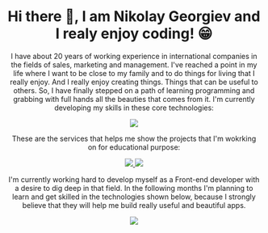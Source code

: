 <h1 align="center"> Hi there 👋, I am Nikolay Georgiev and I realy enjoy coding! &#128513 </h1>
<p align="center">
 I have about 20 years of working experience in international companies in the fields of sales, marketing and management. I've reached a point in my life where I want to be close to my family and to do things for living that I really enjoy. And I really enjoy creating things. Things that can be useful to others. So, I have finally stepped on a path of learning programming and grabbing with full hands all the beauties that comes from it.
  I'm currently developing my skills in these core technologies:
</p>
<p align="center">
  <a href="https://skillicons.dev">
    <img src="https://skillicons.dev/icons?i=html,css,js&theme=dark&perline=3" />
  </a>
</p>
<p align="center">
These are the services that helps me show the projects that I'm wokrking on for educational purpose:
</p>
<p align="center">
  <a href="https://www.netlify.com">
    <img src="https://skillicons.dev/icons?i=netlify&theme=dark&perline=3" />
  </a>
  <a href="https://supabase.com">
    <img src="https://skillicons.dev/icons?i=supabase&theme=dark&perline=3" />
  </a>
</p>
<p align="center">
 I'm currently working hard to develop myself as a Front-end developer with a desire to dig deep in that field. In the following months I'm planning to learn and get skilled in the technologies shown below, because I strongly believe that they will help me build really useful and beautiful apps. 
</p>
<p align="center">
  <a href="https://skillicons.dev">
    <img src="https://skillicons.dev/icons?i=react,sass,tailwind,ts&theme=dark&perline=4" />
  </a>
</p>

<!--
**NGNikolay/NGNikolay** is a ✨ _special_ ✨ repository because its `README.md` (this file) appears on your GitHub profile.

Here are some ideas to get you started:

- 🔭 I’m currently working on ...
- 🌱 I’m currently learning front-end developement
- 👯 I’m looking to collaborate on ...
- 🤔 I’m looking for help with ...
- 💬 Ask me about ...
- 📫 How to reach me: ...
- 😄 Pronouns: ...
- ⚡ Fun fact: ...
-->
